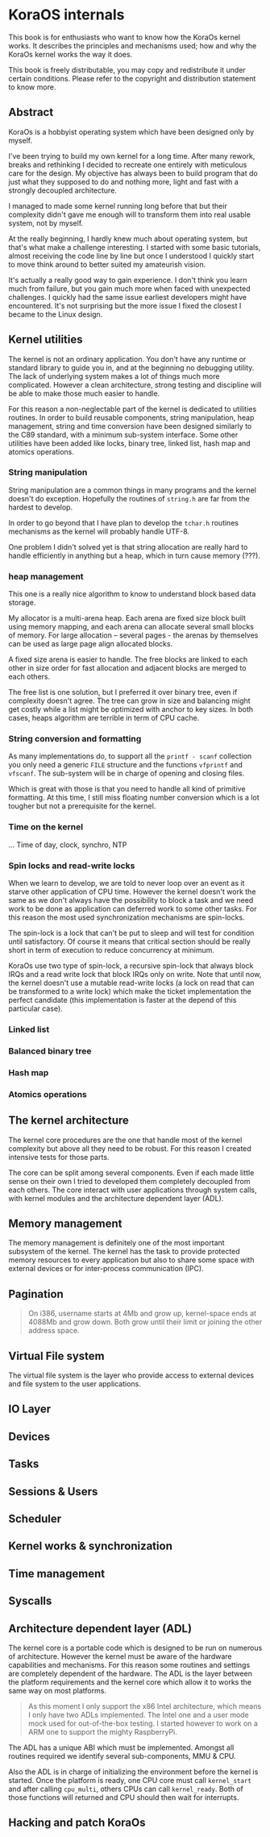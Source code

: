 # KoraOS internals

  This book is for enthusiasts who want to know how the KoraOs kernel works. It describes the principles and mechanisms used; how and why the KoraOs kernel works the way it does.

  This book is freely distributable, you may copy and redistribute it under certain conditions. Please refer to the copyright and distribution statement to know more.

## Abstract

  KoraOs is a hobbyist operating system which have been designed only by myself.

  I've been trying to build my own kernel for a long time. After many rework, breaks and rethinking I decided to recreate one entirely with meticulous care for the design. My objective has always been to build program that do just what they supposed to do and nothing more, light and fast with a strongly decoupled architecture.

  I managed to made some kernel running long before that but their complexity didn't gave me enough will to transform them into real usable system, not by myself.

  At the really beginning, I hardly knew much about operating system, but that's what make a challenge interesting. I started with some basic tutorials, almost receiving the code line by line but once I understood I quickly start to move think around to better suited my amateurish vision.

  It's actually a really good way to gain experience. I don't think you learn much from failure, but you gain much more when faced with unexpected challenges. I quickly had the same issue earliest developers might have encountered. It's not surprising but the more issue I fixed the closest I became to the Linux design.

## Kernel utilities

  The kernel is not an ordinary application. You don't have any runtime or standard library to guide you in, and at the beginning no debugging utility. The lack of underlying system makes a lot of things much more complicated. However a clean architecture, strong testing and discipline will be able to make those much easier to handle.

  For this reason a non-neglectable part of the kernel is dedicated to utilities routines. In order to build reusable components, string manipulation, heap management, string and time conversion have been designed similarly to the C89 standard, with a minimum sub-system interface. Some other utilities have been added like locks, binary tree, linked list, hash map and atomics operations.

### String manipulation

  String manipulation are a common things in many programs and the kernel doesn't do exception. Hopefully the routines of `string.h` are far from the hardest to develop.

  In order to go beyond that I have plan to develop the `tchar.h` routines mechanisms as the kernel will probably handle UTF-8.

  One problem I didn't solved yet is that string allocation are really hard to handle efficiently in anything but a heap, which in turn cause memory (???).

### heap management

  This one is a really nice algorithm to know to understand block based data storage.

  My allocator is a multi-arena heap. Each arena are fixed size block built using memory mapping, and each arena can allocate several small blocks of memory. For large allocation – several pages - the arenas by themselves can be used as large page align allocated blocks.

  A fixed size arena is easier to handle. The free blocks are linked to each other in size order for fast allocation and adjacent blocks are merged to each others.

  The free list is one solution, but I preferred it over binary tree, even if complexity doesn't agree. The tree can grow in size and balancing might get costly while a list might be optimized with anchor to key sizes. In both cases, heaps algorithm are terrible in term of CPU cache.

### String conversion and formatting

  As many implementations do, to support all the `printf - scanf` collection you only need a generic `FILE` structure and the functions `vfprintf` and `vfscanf`. The sub-system will be in charge of opening and closing files.

  Which is great with those is that you need to handle all kind of primitive formatting. At this time, I still miss floating number conversion which is a lot tougher but not a prerequisite for the kernel.

### Time on the kernel

  ... Time of day, clock, synchro, NTP

### Spin locks and read-write locks

  When we learn to develop, we are told to never loop over an event as it starve other application of CPU time. However the kernel doesn't work the same as we don't always have the possibility to block a task and we need work to be done as application can deferred work to some other tasks. For this reason the most used synchronization mechanisms are spin-locks.

  The spin-lock is a lock that can't be put to sleep and will test for condition until satisfactory. Of course it means that critical section should be really short in term of execution to reduce concurrency at minimum.

  KoraOs use two type of spin-lock, a recursive spin-lock that always block IRQs and a read write lock that block IRQs only on write. Note that until now, the kernel doesn't use a mutable read-write locks (a lock on read that can be transformed to a write lock) which make the ticket implementation the perfect candidate (this implementation is faster at the depend of this particular case).

### Linked list

### Balanced binary tree

### Hash map

### Atomics operations

## The kernel architecture

  The kernel core procedures are the one that handle most of the kernel complexity but above all they need to be robust. For this reason I created intensive tests for those parts.

  The core can be split among several components. Even if each made little sense on their own I tried to developed them completely decoupled from each others. The core interact with user applications through system calls, with kernel modules and the architecture dependent layer (ADL).

## Memory management

  The memory management is definitely one of the most important subsystem of the kernel. The kernel has the task to provide protected memory resources to every application but also to share some space with external devices or for inter-process communication (IPC).

## Pagination

  > On i386, username starts at 4Mb and grow up, kernel-space ends at 4088Mb and grow down. Both grow until their limit or joining the other address space.

## Virtual File system

  The virtual file system is the layer who provide access to external devices and file system to the user applications.

## IO Layer

## Devices

## Tasks

## Sessions & Users

## Scheduler

## Kernel works & synchronization

## Time management

## Syscalls

## Architecture dependent layer (ADL)

  The kernel core is a portable code which is designed to be run on numerous of architecture. However the kernel must be aware of the hardware capabilities and mechanisms. For this reason some routines and settings are completely dependent of the hardware. The ADL is the layer between the platform requirements and the kernel core which allow it to works the same way on most platforms.

  > As this moment I only support the x86 Intel architecture, which means I only have two ADLs implemented. The Intel one and a user mode mock used for out-of-the-box testing.
  > I started however to work on a ARM one to support the mighty RaspberryPi.

  The ADL has a unique ABI which must be implemented. Amongst all routines required we identify several sub-components, MMU & CPU.

  Also the ADL is in charge of initializing the environment before the kernel is started. Once the platform is ready, one CPU core must call `kernel_start` and after calling `cpu_multi`, others CPUs can call `kernel_ready`. Both of those functions will returned and CPU should then wait for interrupts.

## Hacking and patch KoraOs

